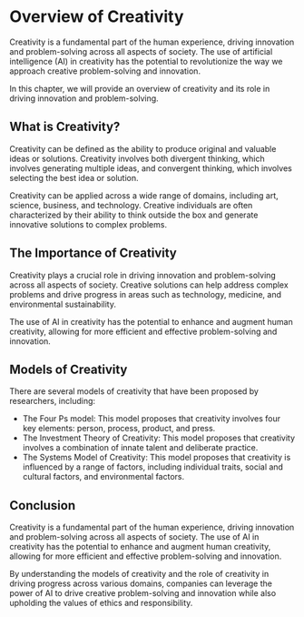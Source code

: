Overview of Creativity
================================================

Creativity is a fundamental part of the human experience, driving innovation and problem-solving across all aspects of society. The use of artificial intelligence (AI) in creativity has the potential to revolutionize the way we approach creative problem-solving and innovation.

In this chapter, we will provide an overview of creativity and its role in driving innovation and problem-solving.

What is Creativity?
-------------------

Creativity can be defined as the ability to produce original and valuable ideas or solutions. Creativity involves both divergent thinking, which involves generating multiple ideas, and convergent thinking, which involves selecting the best idea or solution.

Creativity can be applied across a wide range of domains, including art, science, business, and technology. Creative individuals are often characterized by their ability to think outside the box and generate innovative solutions to complex problems.

The Importance of Creativity
----------------------------

Creativity plays a crucial role in driving innovation and problem-solving across all aspects of society. Creative solutions can help address complex problems and drive progress in areas such as technology, medicine, and environmental sustainability.

The use of AI in creativity has the potential to enhance and augment human creativity, allowing for more efficient and effective problem-solving and innovation.

Models of Creativity
--------------------

There are several models of creativity that have been proposed by researchers, including:

* The Four Ps model: This model proposes that creativity involves four key elements: person, process, product, and press.
* The Investment Theory of Creativity: This model proposes that creativity involves a combination of innate talent and deliberate practice.
* The Systems Model of Creativity: This model proposes that creativity is influenced by a range of factors, including individual traits, social and cultural factors, and environmental factors.

Conclusion
----------

Creativity is a fundamental part of the human experience, driving innovation and problem-solving across all aspects of society. The use of AI in creativity has the potential to enhance and augment human creativity, allowing for more efficient and effective problem-solving and innovation.

By understanding the models of creativity and the role of creativity in driving progress across various domains, companies can leverage the power of AI to drive creative problem-solving and innovation while also upholding the values of ethics and responsibility.
